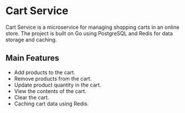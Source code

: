 # Cart Service
Cart Service is a microservice for managing shopping carts in an online store. The project is built on Go using PostgreSQL and Redis for data storage and caching.

## Main Features
- Add products to the cart.
- Remove products from the cart.
- Update product quantity in the cart.
- View the contents of the cart.
- Clear the cart.
- Caching cart data using Redis.